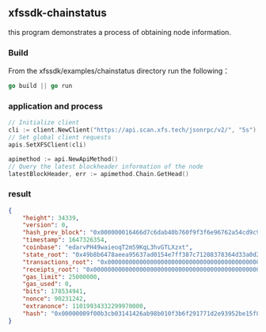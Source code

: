 ## xfssdk-chainstatus

this program demonstrates a process of obtaining node information.

### Build

From the xfssdk/examples/chainstatus directory run the following：

```go
go build || go run
```

### application and process

```go
// Initialize client
cli := client.NewClient("https://api.scan.xfs.tech/jsonrpc/v2/", "5s")
// Set global client requests
apis.SetXFSClient(cli)

apimethod := api.NewApiMethod()
// Query the latest blockheader information of the node
latestBlockHeader, err := apimethod.Chain.GetHead()
```

### result

```json
{
    "height": 34339,
    "version": 0,
    "hash_prev_block": "0x000000016466d7c6dab40b760f9f3f6e96762a54cd9c95f68beab018000e9a2a",
    "timestamp": 1647326354,
    "coinbase": "edarvPH49waieoqT2mS9KqL3hvGTLXzxt",
    "state_root": "0x49b8b6478aeea95637ad0154e7ff387c71208378364d33a0d29f00f25f92da06",
    "transactions_root": "0x0000000000000000000000000000000000000000000000000000000000000000",
    "receipts_root": "0x0000000000000000000000000000000000000000000000000000000000000000",
    "gas_limit": 25000000,
    "gas_used": 0,
    "bits": 178534941,
    "nonce": 90231242,
    "extranonce": 11019934332299970000,
    "hash": "0x00000009f00b3cb03141426ab98b010f3b6f291771d2e93952be15f8026f97f8"
}
```

